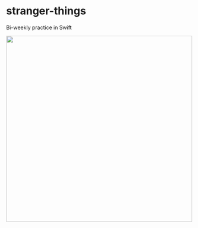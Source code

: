 # stranger-things
Bi-weekly practice in Swift 

<p align="left">
  <img src="https://cdn.dribbble.com/users/249044/screenshots/4073775/2_dribbble_designinplayground_strangerthings.gif" width="500"/>
</p>

